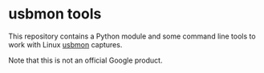 # usbmon tools

This repository contains a Python module and some command line tools to work
with Linux [usbmon](https://www.kernel.org/doc/Documentation/usb/usbmon.txt)
captures.

Note that this is not an official Google product.
